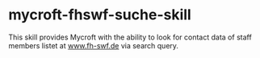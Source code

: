 # mycroft-fhswf-suche-skill
This skill provides Mycroft with the ability to look for contact data of staff members listet at www.fh-swf.de via search query.

